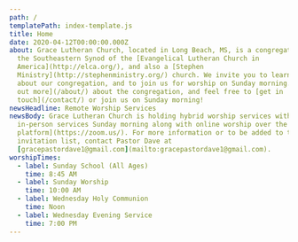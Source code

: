 ```yaml
---
path: /
templatePath: index-template.js
title: Home
date: 2020-04-12T00:00:00.000Z
about: Grace Lutheran Church, located in Long Beach, MS, is a congregation of
  the Southeastern Synod of the [Evangelical Lutheran Church in
  America](http://elca.org/), and also a [Stephen
  Ministry](http://stephenministry.org/) church. We invite you to learn more
  about our congregation, and to join us for worship on Sunday morning. [Find
  out more](/about/) about the congregation, and feel free to [get in
  touch](/contact/) or join us on Sunday morning!
newsHeadline: Remote Worship Services
newsBody: Grace Lutheran Church is holding hybrid worship services with both
  in-person services Sunday morning along with online worship over the [Zoom
  platform](https://zoom.us/). For more information or to be added to the Zoom
  invitation list, contact Pastor Dave at
  [gracepastordave1@gmail.com](mailto:gracepastordave1@gmail.com).
worshipTimes:
  - label: Sunday School (All Ages)
    time: 8:45 AM
  - label: Sunday Worship
    time: 10:00 AM
  - label: Wednesday Holy Communion
    time: Noon
  - label: Wednesday Evening Service
    time: 7:00 PM
---
```

